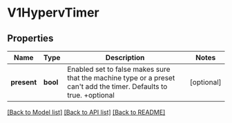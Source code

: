 # V1HypervTimer

## Properties
Name | Type | Description | Notes
------------ | ------------- | ------------- | -------------
**present** | **bool** | Enabled set to false makes sure that the machine type or a preset can&#39;t add the timer. Defaults to true. +optional | [optional] 

[[Back to Model list]](../README.md#documentation-for-models) [[Back to API list]](../README.md#documentation-for-api-endpoints) [[Back to README]](../README.md)


